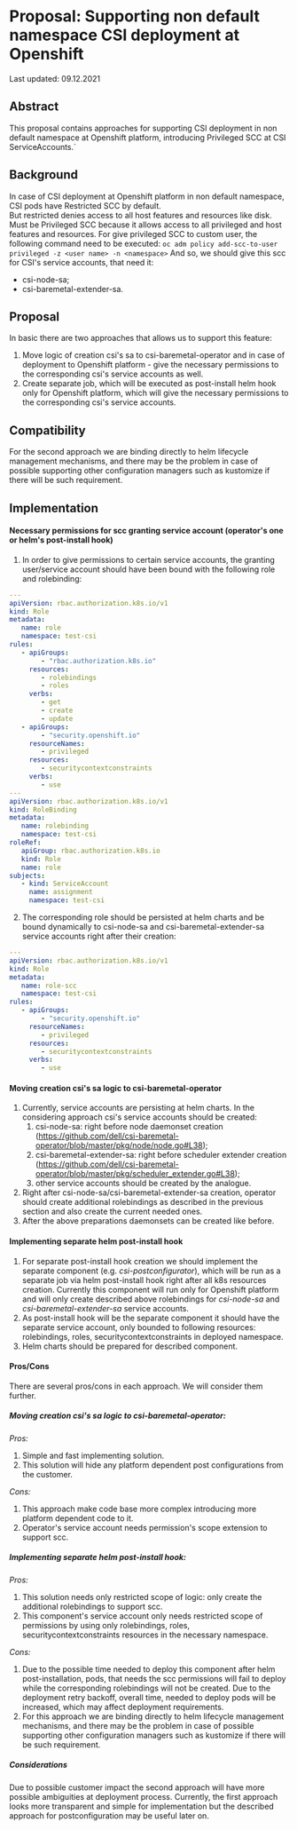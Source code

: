 # Proposal: Supporting non default namespace CSI deployment at Openshift 

Last updated: 09.12.2021

## Abstract

This proposal contains approaches for supporting CSI deployment in non default namespace at Openshift platform, 
introducing Privileged SCC at CSI ServiceAccounts.`

## Background

In case of CSI deployment at Openshift platform in non default namespace, CSI pods have Restricted SCC by default.   
But restricted denies access to all host features and resources like disk. Must be Privileged SCC because it allows
access to all privileged and host features and resources.
For give privileged SCC to custom user, the following command need to be executed:
`oc adm policy add-scc-to-user privileged -z <user name> -n <namespace>`
And so, we should give this scc for CSI's service accounts, that need it: 
 * csi-node-sa;
 * csi-baremetal-extender-sa.

## Proposal

In basic there are two approaches that allows us to support this feature:
1. Move logic of creation csi's sa to csi-baremetal-operator and in case of deployment to Openshift platform - give the
   necessary permissions to the corresponding csi's service accounts as well.
2. Create separate job, which will be executed as post-install helm hook only for Openshift platform, which will give the
   necessary permissions to the corresponding csi's service accounts.

## Compatibility

For the second approach we are binding directly to helm lifecycle management mechanisms, and there may be the problem 
in case of possible supporting other configuration managers such as kustomize if there will be such requirement.

## Implementation

#### Necessary permissions for scc granting service account (operator's one or helm's post-install hook)
1. In order to give permissions to certain service accounts, the granting user/service account should have been bound 
   with the following role and rolebinding:
```yaml
---
apiVersion: rbac.authorization.k8s.io/v1
kind: Role
metadata:
   name: role
   namespace: test-csi
rules:
   - apiGroups:
        - "rbac.authorization.k8s.io"
     resources:
        - rolebindings
        - roles
     verbs:
        - get
        - create
        - update
   - apiGroups:
        - "security.openshift.io"
     resourceNames:
        - privileged
     resources:
        - securitycontextconstraints
     verbs:
        - use
---
apiVersion: rbac.authorization.k8s.io/v1
kind: RoleBinding
metadata:
   name: rolebinding
   namespace: test-csi
roleRef:
   apiGroup: rbac.authorization.k8s.io
   kind: Role
   name: role
subjects:
   - kind: ServiceAccount
     name: assignment
     namespace: test-csi
```
2. The corresponding role should be persisted at helm charts and be bound dynamically to csi-node-sa and 
   csi-baremetal-extender-sa service accounts right after their creation:
```yaml
---
apiVersion: rbac.authorization.k8s.io/v1
kind: Role
metadata:
   name: role-scc
   namespace: test-csi
rules:
   - apiGroups:
        - "security.openshift.io"
     resourceNames:
        - privileged
     resources:
        - securitycontextconstraints
     verbs:
        - use
```

#### Moving creation csi's sa logic to csi-baremetal-operator
1. Currently, service accounts are persisting at helm charts. In the considering approach csi's service accounts should be
   created:
   1. csi-node-sa: right before node daemonset creation (https://github.com/dell/csi-baremetal-operator/blob/master/pkg/node/node.go#L38);
   2. csi-baremetal-extender-sa: right before scheduler extender creation (https://github.com/dell/csi-baremetal-operator/blob/master/pkg/scheduler_extender.go#L38);
   3. other service accounts should be created by the analogue.
2. Right after csi-node-sa/csi-baremetal-extender-sa creation, operator should create additional rolebindings as described
   in the previous section and also create the current needed ones.
3. After the above preparations daemonsets can be created like before. 

#### Implementing separate helm post-install hook
1. For separate post-install hook creation we should implement the separate component (e.g. _csi-postconfigurator_), which will be run as a separate job
   via helm post-install hook right after all k8s resources creation. Currently this component will run only for Openshift platform and
   will only create described above rolebindings for _csi-node-sa_ and _csi-baremetal-extender-sa_ service accounts.
2. As post-install hook will be the separate component it should have the separate service account, only bounded to following
   resources: rolebindings, roles, securitycontextconstraints in deployed namespace.
3. Helm charts should be prepared for described component.  

#### Pros/Cons
There are several pros/cons in each approach. We will consider them further.

##### _Moving creation csi's sa logic to csi-baremetal-operator:_
_Pros:_
1. Simple and fast implementing solution.
2. This solution will hide any platform dependent post configurations from the customer.

_Cons:_
1. This approach make code base more complex introducing more platform dependent code to it.
2. Operator's service account needs permission's scope extension to support scc.

##### _Implementing separate helm post-install hook:_
_Pros:_
1. This solution needs only restricted scope of logic: only create the additional rolebindings to support scc. 
2. This component's service account only needs restricted scope of permissions by using only rolebindings, roles, 
   securitycontextconstraints resources in the necessary namespace.

_Cons:_
1. Due to the possible time needed to deploy this component after helm post-installation, pods, that needs the scc permissions 
   will fail to deploy while the corresponding rolebindings will not be created. Due to the deployment retry backoff, 
   overall time, needed to deploy pods will be increased, which may affect deployment requirements.
2. For this approach we are binding directly to helm lifecycle management mechanisms, and there may be the problem
   in case of possible supporting other configuration managers such as kustomize if there will be such requirement.

##### Considerations
Due to possible customer impact the second approach will have more possible ambiguities at deployment process.
Currently, the first approach looks more transparent and simple for implementation but the described approach for postconfiguration
may be useful later on.